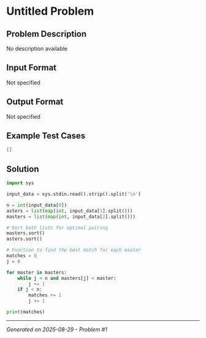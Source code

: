 # Untitled Problem

## Problem Description
No description available

## Input Format
Not specified

## Output Format
Not specified

## Example Test Cases
```json
[]
```

## Solution
```python
import sys

input_data = sys.stdin.read().strip().split('\n')

n = int(input_data[0])
asters = list(map(int, input_data[1].split()))
masters = list(map(int, input_data[2].split()))

# Sort both lists for optimal pairing
masters.sort()
asters.sort()

# Function to find the best match for each master
matches = 0
j = 0

for master in masters:
    while j < n and masters[j] < master:
        j += 1
    if j < n:
        matches += 1
        j += 1

print(matches)
```

---
*Generated on 2025-08-29 - Problem #1*
